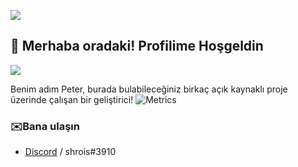 ![](https://hit.yhype.me/github/profile?user_id=72696414)
## :wave: Merhaba oradaki! Profilime Hoşgeldin
![](https://komarev.com/ghpvc/?username=shrois)

Benim adım Peter, burada bulabileceğiniz birkaç açık kaynaklı proje üzerinde çalışan bir geliştirici!
![Metrics](https://metrics.lecoq.io/shrois?template=classic&languages=1&isocalendar=1&activity=1&pagespeed=1&isocalendar.duration=half-year&languages.limit=8&languages.sections=most-used&languages.colors=github&languages.threshold=0%25&languages.indepth=false&languages.analysis.timeout=15&languages.categories=markup%2C%20programming&languages.recent.categories=markup%2C%20programming&languages.recent.load=300&languages.recent.days=14&activity.limit=5&activity.load=300&activity.days=14&activity.filter=all&activity.visibility=all&activity.timestamps=false&pagespeed.url=https%3A%2F%2Fhyren.network&pagespeed.detailed=false&pagespeed.screenshot=false&config.timezone=Asia%2FBeirut)

### ✉️Bana ulaşın

- [Discord](https://discord.com/users/963396525197778944) / shrois#3910
